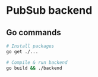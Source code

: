 # PubSub backend

## Go commands

```bash
# Install packages
go get ./...

# Compile & run backend
go build && ./backend
```